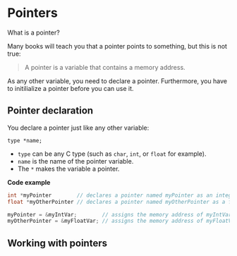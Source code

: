 # Pointers

What is a pointer?

Many books will teach you that a pointer points to something, but this is not true:

> A pointer is a variable that contains a memory address.

As any other variable, you need to declare a pointer. Furthermore, you have to initilialize a pointer before you can use it.

## Pointer declaration

You declare a pointer just like any other variable:

`type *name;`

- `type` can be any C type (such as `char`, `int`, or `float` for example).
- `name` is the name of the pointer variable.
- The `*` makes the variable a pointer.

**Code example**
```c
int *myPointer        // declares a pointer named myPointer as an integer type
float *myOtherPointer // declares a pointer named myOtherPointer as a float type

myPointer = &myIntVar;        // assigns the memory address of myIntVar to myPointer
myOtherPointer = &myFloatVar; // assigns the memory address of myFloatVar to myOtherPointer
```

## Working with pointers